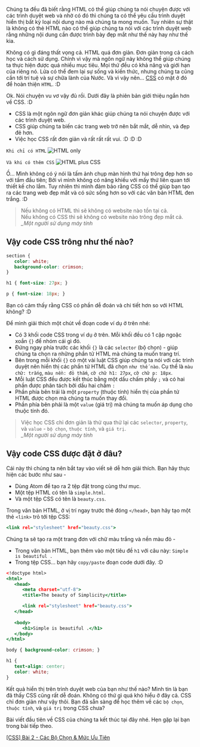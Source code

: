 Chúng ta đều đã biết rằng HTML có thể giúp chúng ta nói chuyện được với các trình duyệt web và nhờ có đó thì chúng ta có thể yêu cầu trình duyệt hiển thị bất kỳ loại nội dung nào mà chúng ta mong muốn. Tuy nhiên sự thật là không có thẻ HTML nào có thể giúp chúng ta nói với các trình duyệt web rằng những nội dung cần được trình bày đẹp mắt như thế này hay như thế kia.

Không có gì đáng thất vọng cả. HTML quá đơn giản. Đơn giản trong cả cách học và cách sử dụng. Chính vì vậy mà ngôn ngữ này không thể giúp chúng ta thực hiện được quá nhiều mục tiêu. Mọi thứ đều có khả năng và giới hạn của riêng nó. Lửa có thể đem lại sự sống và kiến thức, nhưng chúng ta cũng cần tới trí tuệ và sự chữa lành của Nước. Và vì vậy nên... [CSS](https://developer.mozilla.org/en-US/docs/Web/CSS) có mặt ở đó để hoàn thiện `HTML`. :D

Ok. Nói chuyện vu vơ vậy đủ rồi. Dưới đây là phiên bản giới thiệu ngắn hơn về CSS. :D

- CSS là một ngôn ngữ đơn giản khác giúp chúng ta nói chuyện được với các trình duyệt web.
- CSS giúp chúng ta biến các trang web trở nên bắt mắt, dễ nhìn, và đẹp đẽ hơn.
- Việc học CSS rất đơn giản và rất rất rất vui. :D :D :D

`Khi chỉ có HTML`
![HTML only](https://images.viblo.asia/4f8cd761-de7f-4cc0-aa05-28e769350e42.jpg)

`Và khi có thêm CSS`
![HTML plus CSS](https://images.viblo.asia/2f5d80a9-aff6-4231-9326-85571afa77b4.jpg)

Ồ... Mình không có ý nói là tấm ảnh chụp màn hình thứ hai trông đẹp hơn so với tấm đầu tiên; Bởi vì mình không có năng khiếu với mấy thứ liên quan tới thiết kế cho lắm. Tuy nhiên thì mình đảm bảo rằng CSS có thể giúp bạn tạo ra các trang web đẹp mắt và có sức sống hơn so với các văn bản HTML đen trắng. :D

> Nếu không có HTML thì sẽ không có website nào tồn tại cả.  
> Nếu không có CSS thì sẽ không có website nào trông đẹp mắt cả.  
> *_Một người sử dụng máy tính*

## Vậy code CSS trông như thế nào?

```style.css
section {
   color: white;
   background-color: crimson;
}

h1 { font-size: 27px; }

p { font-size: 18px; }
```

Bạn có cảm thấy rằng CSS có phần dễ đoán và chi tiết hơn so với HTML không? :D

Để mình giải thích một chút về đoạn code ví dụ ở trên nhé:

- Có 3 khối code CSS trong ví dụ ở trên. Mỗi khối đều có 1 cặp ngoặc xoắn `{}` để nhóm cái gì đó.
- Đứng ngay phía trước các khối `{}` là các `selector` (bộ chọn) - giúp chúng ta chọn ra những phần tử HTML mà chúng ta muốn trang trí.
- Bên trong mỗi khối `{}` có một vài luật CSS giúp chúng ta nói với các trình duyệt nên hiển thị các phần tử HTML đã chọn `như thế nào`. Cụ thể là `màu chữ: trắng`, `màu nền: đỏ thắm`, `cỡ chữ h1: 27px`, `cỡ chữ p: 18px`.
- Mỗi luật CSS đều được kết thúc bằng một dấu chấm phẩy `;` và có hai phần được phân tách bởi dấu hai chấm `:`
- Phần phía bên trái là một `property` (thuộc tính) hiển thị của phần tử HTML được chọn mà chúng ta muốn thay đổi.
- Phần phía bên phải là một `value` (giá trị) mà chúng ta muốn áp dụng cho thuộc tính đó.

> Việc học CSS chỉ đơn giản là thử qua thử lại các `selector`, `property`, và `value` - `bộ chọn`, `thuộc tính`, và `giá trị`.  
> *_Một người sử dụng máy tính*

## Vậy code CSS được đặt ở đâu?

Cái này thì chúng ta nên bắt tay vào viết sẽ dễ hơn giải thích. Bạn hãy thực hiện các bước như sau -

- Dùng Atom để tạo ra 2 tệp đặt trong cùng thư mục.
- Một tệp HTML có tên là `simple.html`.
- Và một tệp CSS có tên là `beauty.css`.

Trong văn bản HTML, ở vị trí ngay trước thẻ đóng `</head>`, bạn hãy tạo một thẻ `<link>` trỏ tới tệp CSS:

```link.html
<link rel="stylesheet" href="beauty.css">
```

Chúng ta sẽ tạo ra một trang đơn với chữ màu trắng và nền màu đỏ -

- Trong văn bản HTML, bạn thêm vào một tiêu đề `h1` với câu này: `Simple is beautiful .`
- Trong tệp CSS... bạn hãy `copy/paste` đoạn code dưới đây. :D

```simple.html
<!doctype html>
<html>
   <head>
      <meta charset="utf-8">
      <title>The beauty of Simplicity</title>

      <link rel="stylesheet" href="beauty.css">
   </head>
  
   <body>
      <h1>Simple is beautiful .</h1>
   </body>
</html>
```

```beauty.css
body { background-color: crimson; }

h1 {
   text-align: center;
   color: white;
}
```

Kết quả hiển thị trên trình duyệt web của bạn như thế nào? Mình tin là bạn đã thấy CSS cũng rất dễ đoán. Không có thứ gì quá khó hiểu ở đây cả. CSS chỉ đơn giản như vậy thôi. Bạn đã sẵn sàng để học thêm về các `bộ chọn`, `thuộc tính`, và `giá trị` trong CSS chưa?

Bài viết đầu tiên về CSS của chúng ta kết thúc tại đây nhé. Hẹn gặp lại bạn trong bài tiếp theo.

[[CSS] Bài 2 - Các  Bộ Chọn & Mức Ưu Tiên](https://viblo.asia/p/Do754rV3ZM6)